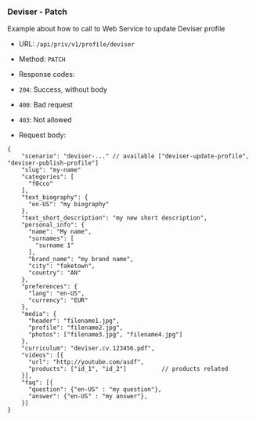 ### Deviser - Patch

Example about how to call to Web Service to update Deviser profile

* URL: `/api/priv/v1/profile/deviser`
* Method: `PATCH`
* Response codes: 
 * `204`: Success, without body
 * `400`: Bad request
 * `403`: Not allowed
  
* Request body: 

```
{
    "scenario": "deviser-..." // available ["deviser-update-profile", "deviser-publish-profile"]
    "slug": "my-name"
    "categories": [
      "f0cco"
    ],
    "text_biography": {
      "en-US": "my biography"
    },
    "text_short_description": "my new short description",
    "personal_info": {
      "name": "My name",
      "surnames": [
        "surname 1"
      ],
      "brand_name": "my brand name",
      "city": "faketown",
      "country": "AN"
    },
    "preferences": {
      "lang": "en-US",
      "currency": "EUR"
    },
    "media": {
      "header": "filename1.jpg",
      "profile": "filename2.jpg",
      "photos": ["filename3.jpg", "filename4.jpg"]
    },
    "curriculum": "deviser.cv.123456.pdf",
    "videos": [{
      "url": "http://youtube.com/asdf",
      "products": ["id_1", "id_2"]          // products related
    }],
    "faq": [{
      "question": {"en-US" : "my question"},
      "answer": {"en-US" : "my answer"},
    }]
}
```
